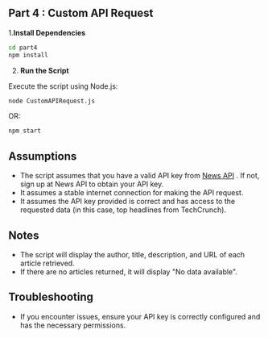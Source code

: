 ## Part 4 : Custom API Request

1.**Install Dependencies**

```bash
cd part4
npm install
```

2. **Run the Script**

Execute the script using Node.js:

```bash
node CustomAPIRequest.js
```

OR:

```bash
npm start
```

## Assumptions

- The script assumes that you have a valid API key from [News API](https://newsapi.org/) . If not, sign up at News API to obtain your API key.
- It assumes a stable internet connection for making the API request.
- It assumes the API key provided is correct and has access to the requested data (in this case, top headlines from TechCrunch).

## Notes

- The script will display the author, title, description, and URL of each article retrieved.
- If there are no articles returned, it will display "No data available".

## Troubleshooting

- If you encounter issues, ensure your API key is correctly configured and has the necessary permissions.
